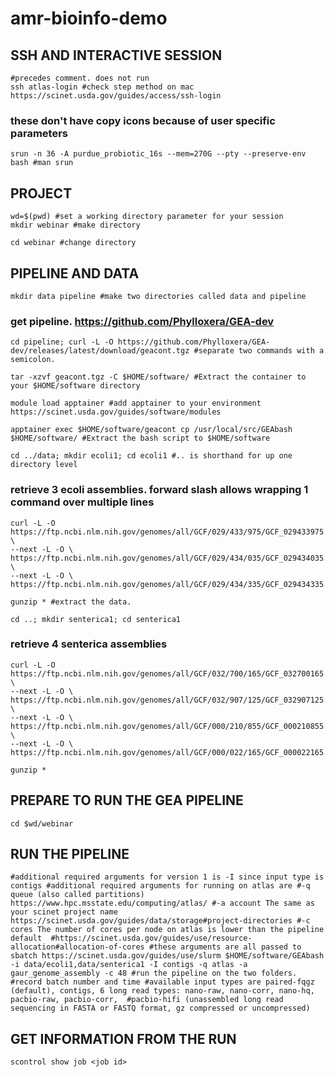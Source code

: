 # amr-bioinfo-demo
## SSH AND INTERACTIVE SESSION
```
#precedes comment. does not run
ssh atlas-login #check step method on mac https://scinet.usda.gov/guides/access/ssh-login
```
### these don't have copy icons because of user specific parameters
``
srun -n 36 -A purdue_probiotic_16s --mem=270G --pty --preserve-env bash #man srun
``
## PROJECT
```
wd=$(pwd) #set a working directory parameter for your session
mkdir webinar #make directory
```
```
cd webinar #change directory
```
## PIPELINE AND DATA
```
mkdir data pipeline #make two directories called data and pipeline
```
### get pipeline. https://github.com/Phylloxera/GEA-dev
```
cd pipeline; curl -L -O https://github.com/Phylloxera/GEA-dev/releases/latest/download/geacont.tgz #separate two commands with a semicolon.
```
```
tar -xzvf geacont.tgz -C $HOME/software/ #Extract the container to your $HOME/software directory
```
```
module load apptainer #add apptainer to your environment https://scinet.usda.gov/guides/software/modules
```
```
apptainer exec $HOME/software/geacont cp /usr/local/src/GEAbash $HOME/software/ #Extract the bash script to $HOME/software
```
```
cd ../data; mkdir ecoli1; cd ecoli1 #.. is shorthand for up one directory level
```
### retrieve 3 ecoli assemblies. forward slash allows wrapping 1 command over multiple lines
```
curl -L -O https://ftp.ncbi.nlm.nih.gov/genomes/all/GCF/029/433/975/GCF_029433975.1_ASM2943397v1/GCF_029433975.1_ASM2943397v1_genomic.fna.gz \
--next -L -O \
https://ftp.ncbi.nlm.nih.gov/genomes/all/GCF/029/434/035/GCF_029434035.1_ASM2943403v1/GCF_029434035.1_ASM2943403v1_genomic.fna.gz \
--next -L -O \
https://ftp.ncbi.nlm.nih.gov/genomes/all/GCF/029/434/335/GCF_029434335.1_ASM2943433v1/GCF_029434335.1_ASM2943433v1_genomic.fna.gz 
```
```
gunzip * #extract the data.
```
```
cd ..; mkdir senterica1; cd senterica1
```
### retrieve 4 senterica assemblies
```
curl -L -O https://ftp.ncbi.nlm.nih.gov/genomes/all/GCF/032/700/165/GCF_032700165.1_ASM3270016v1/GCF_032700165.1_ASM3270016v1_genomic.fna.gz \
--next -L -O \
https://ftp.ncbi.nlm.nih.gov/genomes/all/GCF/032/907/125/GCF_032907125.1_ASM3290712v1/GCF_032907125.1_ASM3290712v1_genomic.fna.gz \
--next -L -O \
https://ftp.ncbi.nlm.nih.gov/genomes/all/GCF/000/210/855/GCF_000210855.2_ASM21085v2/GCF_000210855.2_ASM21085v2_genomic.fna.gz \
--next -L -O \
https://ftp.ncbi.nlm.nih.gov/genomes/all/GCF/000/022/165/GCF_000022165.1_ASM2216v1/GCF_000022165.1_ASM2216v1_genomic.fna.gz
```
```
gunzip *
```
## PREPARE TO RUN THE GEA PIPELINE
```
cd $wd/webinar
```
## RUN THE PIPELINE
``
#additional required arguments for version 1 is -I since input type is contigs
#additional required arguments for running on atlas are
#-q queue (also called partitions) https://www.hpc.msstate.edu/computing/atlas/
#-a account The same as your scinet project name https://scinet.usda.gov/guides/data/storage#project-directories
#-c cores The number of cores per node on atlas is lower than the pipeline default 
#https://scinet.usda.gov/guides/use/resource-allocation#allocation-of-cores
#these arguments are all passed to sbatch https://scinet.usda.gov/guides/use/slurm
$HOME/software/GEAbash -i data/ecoli1,data/senterica1 -I contigs -q atlas -a gaur_genome_assembly -c 48 #run the pipeline on the two folders.
#record batch number and time
#available input types are paired-fqgz (default), contigs, 6 long read types: nano-raw, nano-corr, nano-hq, pacbio-raw, pacbio-corr, 
#pacbio-hifi (unassembled long read sequencing in FASTA or FASTQ format, gz compressed or uncompressed)
``
## GET INFORMATION FROM THE RUN
``
scontrol show job <job id>
``
